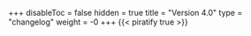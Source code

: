 +++
disableToc = false
hidden = true
title = "Version 4.0"
type = "changelog"
weight = -0
+++
{{< piratify true >}}

